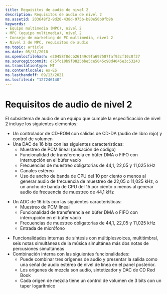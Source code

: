 ```yaml
---
title: Requisitos de audio de nivel 2
description: Requisitos de audio de nivel 2
ms.assetid: 203648f2-9d20-438d-975b-b80e50b0fb9b
keywords:
- Equipo multimedia (MPC), nivel 2
- MPC (equipo multimedia), nivel 2
- Consejo de marketing de PC multimedia, nivel 2
- Nivel 2 de MPC, requisitos de audio
ms.topic: article
ms.date: 05/31/2018
ms.openlocfilehash: e20458f8dcb26149c9fa697587faf93cf10c0f27
ms.sourcegitcommit: d75fc10b9f0825bbe5ce5045c90d4045e3c53243
ms.translationtype: MT
ms.contentlocale: es-ES
ms.lasthandoff: 09/13/2021
ms.locfileid: "127246140"
---
```

# <a name="level-2-audio-requirements"></a>Requisitos de audio de nivel 2

El subsistema de audio de un equipo que cumple la especificación de nivel 2 incluye los siguientes elementos:

-   Un controlador de CD-ROM con salidas de CD-DA (audio de libro rojo) y control de volumen
-   Una DAC de 16 bits con las siguientes características:
    -   Muestreo de PCM lineal (pulsación de código)
    -   Funcionalidad de transferencia en búfer DMA o FIFO con interrupción en el búfer vacío
    -   Frecuencias de muestreo obligatorias de 44,1, 22,05 y 11,025 kHz
    -   Canales estéreo
    -   Uso de ancho de banda de CPU del 10 por ciento o menos al generar audio de frecuencia de muestreo de 22,05 o 11,025 kHz, o un ancho de banda de CPU del 15 por ciento o menos al generar audio de frecuencia de muestreo de 44,1 kHz

<!-- -->

-   Un ADC de 16 bits con las siguientes características:
    -   Muestreo de PCM lineal
    -   Funcionalidad de transferencia en búfer DMA o FIFO con interrupción en el búfer vacío
    -   Frecuencias de muestreo obligatorias de 44,1, 22,05 y 11,025 kHz
    -   Entrada de micrófono

<!-- -->

-   Funcionalidades internas de síntesis con múltiplesvoices, multitimbral, seis notas simultáneas de la música simultánea más dos notas de percusiones simultáneas
-   Combinación interna con las siguientes funcionalidades:
    -   Puede combinar tres orígenes de audio y presentar la salida como una señal de audio estéreo de nivel de línea en el panel posterior.
    -   Los orígenes de mezcla son audio, sintetizador y DAC de CD Red Book
    -   Cada origen de mezcla tiene un control de volumen de 3 bits con un taper logarítmico

 

 




